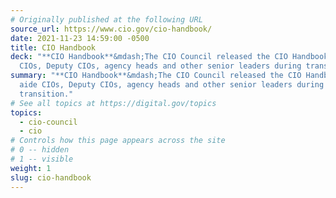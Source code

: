```yaml
---
# Originally published at the following URL
source_url: https://www.cio.gov/cio-handbook/
date: 2021-11-23 14:59:00 -0500
title: CIO Handbook
deck: "**CIO Handbook**&mdash;The CIO Council released the CIO Handbook to aide
  CIOs, Deputy CIOs, agency heads and other senior leaders during transition."
summary: "**CIO Handbook**&mdash;The CIO Council released the CIO Handbook to
  aide CIOs, Deputy CIOs, agency heads and other senior leaders during
  transition."
# See all topics at https://digital.gov/topics
topics:
  - cio-council
  - cio
# Controls how this page appears across the site
# 0 -- hidden
# 1 -- visible
weight: 1
slug: cio-handbook
---
```

